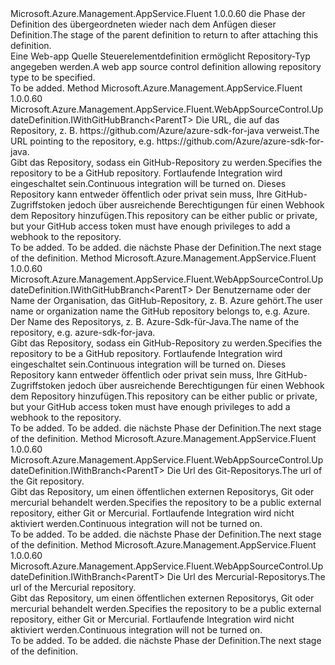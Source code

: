 <Type Name="IWithRepositoryType&lt;ParentT&gt;" FullName="Microsoft.Azure.Management.AppService.Fluent.WebAppSourceControl.UpdateDefinition.IWithRepositoryType&lt;ParentT&gt;">
  <TypeSignature Language="C#" Value="public interface IWithRepositoryType&lt;ParentT&gt;" />
  <TypeSignature Language="ILAsm" Value=".class public interface auto ansi abstract IWithRepositoryType`1&lt;ParentT&gt;" />
  <TypeSignature Language="DocId" Value="T:Microsoft.Azure.Management.AppService.Fluent.WebAppSourceControl.UpdateDefinition.IWithRepositoryType`1" />
  <TypeSignature Language="VB.NET" Value="Public Interface IWithRepositoryType(Of ParentT)" />
  <TypeSignature Language="F#" Value="type IWithRepositoryType&lt;'ParentT&gt; = interface" />
  <AssemblyInfo>
    <AssemblyName>Microsoft.Azure.Management.AppService.Fluent</AssemblyName>
    <AssemblyVersion>1.0.0.60</AssemblyVersion>
  </AssemblyInfo>
  <TypeParameters>
    <TypeParameter Name="ParentT" />
  </TypeParameters>
  <Interfaces />
  <Docs>
    <typeparam name="ParentT"><span data-ttu-id="9a56f-101">die Phase der Definition des übergeordneten wieder nach dem Anfügen dieser Definition.</span><span class="sxs-lookup"><span data-stu-id="9a56f-101">The stage of the parent definition to return to after attaching this definition.</span></span></typeparam>
    <summary>
            <span data-ttu-id="9a56f-102">Eine Web-app Quelle Steuerelementdefinition ermöglicht Repository-Typ angegeben werden.</span><span class="sxs-lookup"><span data-stu-id="9a56f-102">A web app source control definition allowing repository type to be specified.</span></span>
            </summary>
    <remarks>To be added.</remarks>
  </Docs>
  <Members>
    <Member MemberName="WithContinuouslyIntegratedGitHubRepository">
      <MemberSignature Language="C#" Value="public Microsoft.Azure.Management.AppService.Fluent.WebAppSourceControl.UpdateDefinition.IWithGitHubBranch&lt;ParentT&gt; WithContinuouslyIntegratedGitHubRepository (string url);" />
      <MemberSignature Language="ILAsm" Value=".method public hidebysig newslot virtual instance class Microsoft.Azure.Management.AppService.Fluent.WebAppSourceControl.UpdateDefinition.IWithGitHubBranch`1&lt;!ParentT&gt; WithContinuouslyIntegratedGitHubRepository(string url) cil managed" />
      <MemberSignature Language="DocId" Value="M:Microsoft.Azure.Management.AppService.Fluent.WebAppSourceControl.UpdateDefinition.IWithRepositoryType`1.WithContinuouslyIntegratedGitHubRepository(System.String)" />
      <MemberSignature Language="VB.NET" Value="Public Function WithContinuouslyIntegratedGitHubRepository (url As String) As IWithGitHubBranch(Of ParentT)" />
      <MemberSignature Language="F#" Value="abstract member WithContinuouslyIntegratedGitHubRepository : string -&gt; Microsoft.Azure.Management.AppService.Fluent.WebAppSourceControl.UpdateDefinition.IWithGitHubBranch&lt;'ParentT&gt;" Usage="iWithRepositoryType.WithContinuouslyIntegratedGitHubRepository url" />
      <MemberType>Method</MemberType>
      <AssemblyInfo>
        <AssemblyName>Microsoft.Azure.Management.AppService.Fluent</AssemblyName>
        <AssemblyVersion>1.0.0.60</AssemblyVersion>
      </AssemblyInfo>
      <ReturnValue>
        <ReturnType>Microsoft.Azure.Management.AppService.Fluent.WebAppSourceControl.UpdateDefinition.IWithGitHubBranch&lt;ParentT&gt;</ReturnType>
      </ReturnValue>
      <Parameters>
        <Parameter Name="url" Type="System.String" />
      </Parameters>
      <Docs>
        <param name="url"><span data-ttu-id="9a56f-103">Die URL, die auf das Repository, z. B. https://github.com/Azure/azure-sdk-for-java verweist.</span><span class="sxs-lookup"><span data-stu-id="9a56f-103">The URL pointing to the repository, e.g. https://github.com/Azure/azure-sdk-for-java.</span></span></param>
        <summary>
            <span data-ttu-id="9a56f-104">Gibt das Repository, sodass ein GitHub-Repository zu werden.</span><span class="sxs-lookup"><span data-stu-id="9a56f-104">Specifies the repository to be a GitHub repository.</span></span> <span data-ttu-id="9a56f-105">Fortlaufende Integration wird eingeschaltet sein.</span><span class="sxs-lookup"><span data-stu-id="9a56f-105">Continuous integration will be turned on.</span></span>
            <span data-ttu-id="9a56f-106">Dieses Repository kann entweder öffentlich oder privat sein muss, Ihre GitHub-Zugriffstoken jedoch über ausreichende Berechtigungen für einen Webhook dem Repository hinzufügen.</span><span class="sxs-lookup"><span data-stu-id="9a56f-106">This repository can be either public or private, but your GitHub access token must have enough privileges to add a webhook to the repository.</span></span>
            </summary>
        <returns>To be added.</returns>
        <remarks>To be added.</remarks>
        <return><span data-ttu-id="9a56f-107">die nächste Phase der Definition.</span><span class="sxs-lookup"><span data-stu-id="9a56f-107">The next stage of the definition.</span></span></return>
      </Docs>
    </Member>
    <Member MemberName="WithContinuouslyIntegratedGitHubRepository">
      <MemberSignature Language="C#" Value="public Microsoft.Azure.Management.AppService.Fluent.WebAppSourceControl.UpdateDefinition.IWithGitHubBranch&lt;ParentT&gt; WithContinuouslyIntegratedGitHubRepository (string organization, string repository);" />
      <MemberSignature Language="ILAsm" Value=".method public hidebysig newslot virtual instance class Microsoft.Azure.Management.AppService.Fluent.WebAppSourceControl.UpdateDefinition.IWithGitHubBranch`1&lt;!ParentT&gt; WithContinuouslyIntegratedGitHubRepository(string organization, string repository) cil managed" />
      <MemberSignature Language="DocId" Value="M:Microsoft.Azure.Management.AppService.Fluent.WebAppSourceControl.UpdateDefinition.IWithRepositoryType`1.WithContinuouslyIntegratedGitHubRepository(System.String,System.String)" />
      <MemberSignature Language="VB.NET" Value="Public Function WithContinuouslyIntegratedGitHubRepository (organization As String, repository As String) As IWithGitHubBranch(Of ParentT)" />
      <MemberSignature Language="F#" Value="abstract member WithContinuouslyIntegratedGitHubRepository : string * string -&gt; Microsoft.Azure.Management.AppService.Fluent.WebAppSourceControl.UpdateDefinition.IWithGitHubBranch&lt;'ParentT&gt;" Usage="iWithRepositoryType.WithContinuouslyIntegratedGitHubRepository (organization, repository)" />
      <MemberType>Method</MemberType>
      <AssemblyInfo>
        <AssemblyName>Microsoft.Azure.Management.AppService.Fluent</AssemblyName>
        <AssemblyVersion>1.0.0.60</AssemblyVersion>
      </AssemblyInfo>
      <ReturnValue>
        <ReturnType>Microsoft.Azure.Management.AppService.Fluent.WebAppSourceControl.UpdateDefinition.IWithGitHubBranch&lt;ParentT&gt;</ReturnType>
      </ReturnValue>
      <Parameters>
        <Parameter Name="organization" Type="System.String" />
        <Parameter Name="repository" Type="System.String" />
      </Parameters>
      <Docs>
        <param name="organization"><span data-ttu-id="9a56f-108">Der Benutzername oder der Name der Organisation, das GitHub-Repository, z. B. Azure gehört.</span><span class="sxs-lookup"><span data-stu-id="9a56f-108">The user name or organization name the GitHub repository belongs to, e.g. Azure.</span></span></param>
        <param name="repository"><span data-ttu-id="9a56f-109">Der Name des Repositorys, z. B. Azure-Sdk-für-Java.</span><span class="sxs-lookup"><span data-stu-id="9a56f-109">The name of the repository, e.g. azure-sdk-for-java.</span></span></param>
        <summary>
            <span data-ttu-id="9a56f-110">Gibt das Repository, sodass ein GitHub-Repository zu werden.</span><span class="sxs-lookup"><span data-stu-id="9a56f-110">Specifies the repository to be a GitHub repository.</span></span> <span data-ttu-id="9a56f-111">Fortlaufende Integration wird eingeschaltet sein.</span><span class="sxs-lookup"><span data-stu-id="9a56f-111">Continuous integration will be turned on.</span></span>
            <span data-ttu-id="9a56f-112">Dieses Repository kann entweder öffentlich oder privat sein muss, Ihre GitHub-Zugriffstoken jedoch über ausreichende Berechtigungen für einen Webhook dem Repository hinzufügen.</span><span class="sxs-lookup"><span data-stu-id="9a56f-112">This repository can be either public or private, but your GitHub access token must have enough privileges to add a webhook to the repository.</span></span>
            </summary>
        <returns>To be added.</returns>
        <remarks>To be added.</remarks>
        <return><span data-ttu-id="9a56f-113">die nächste Phase der Definition.</span><span class="sxs-lookup"><span data-stu-id="9a56f-113">The next stage of the definition.</span></span></return>
      </Docs>
    </Member>
    <Member MemberName="WithPublicGitRepository">
      <MemberSignature Language="C#" Value="public Microsoft.Azure.Management.AppService.Fluent.WebAppSourceControl.UpdateDefinition.IWithBranch&lt;ParentT&gt; WithPublicGitRepository (string url);" />
      <MemberSignature Language="ILAsm" Value=".method public hidebysig newslot virtual instance class Microsoft.Azure.Management.AppService.Fluent.WebAppSourceControl.UpdateDefinition.IWithBranch`1&lt;!ParentT&gt; WithPublicGitRepository(string url) cil managed" />
      <MemberSignature Language="DocId" Value="M:Microsoft.Azure.Management.AppService.Fluent.WebAppSourceControl.UpdateDefinition.IWithRepositoryType`1.WithPublicGitRepository(System.String)" />
      <MemberSignature Language="VB.NET" Value="Public Function WithPublicGitRepository (url As String) As IWithBranch(Of ParentT)" />
      <MemberSignature Language="F#" Value="abstract member WithPublicGitRepository : string -&gt; Microsoft.Azure.Management.AppService.Fluent.WebAppSourceControl.UpdateDefinition.IWithBranch&lt;'ParentT&gt;" Usage="iWithRepositoryType.WithPublicGitRepository url" />
      <MemberType>Method</MemberType>
      <AssemblyInfo>
        <AssemblyName>Microsoft.Azure.Management.AppService.Fluent</AssemblyName>
        <AssemblyVersion>1.0.0.60</AssemblyVersion>
      </AssemblyInfo>
      <ReturnValue>
        <ReturnType>Microsoft.Azure.Management.AppService.Fluent.WebAppSourceControl.UpdateDefinition.IWithBranch&lt;ParentT&gt;</ReturnType>
      </ReturnValue>
      <Parameters>
        <Parameter Name="url" Type="System.String" />
      </Parameters>
      <Docs>
        <param name="url"><span data-ttu-id="9a56f-114">Die Url des Git-Repositorys.</span><span class="sxs-lookup"><span data-stu-id="9a56f-114">The url of the Git repository.</span></span></param>
        <summary>
            <span data-ttu-id="9a56f-115">Gibt das Repository, um einen öffentlichen externen Repositorys, Git oder mercurial behandelt werden.</span><span class="sxs-lookup"><span data-stu-id="9a56f-115">Specifies the repository to be a public external repository, either Git or Mercurial.</span></span>
            <span data-ttu-id="9a56f-116">Fortlaufende Integration wird nicht aktiviert werden.</span><span class="sxs-lookup"><span data-stu-id="9a56f-116">Continuous integration will not be turned on.</span></span>
            </summary>
        <returns>To be added.</returns>
        <remarks>To be added.</remarks>
        <return><span data-ttu-id="9a56f-117">die nächste Phase der Definition.</span><span class="sxs-lookup"><span data-stu-id="9a56f-117">The next stage of the definition.</span></span></return>
      </Docs>
    </Member>
    <Member MemberName="WithPublicMercurialRepository">
      <MemberSignature Language="C#" Value="public Microsoft.Azure.Management.AppService.Fluent.WebAppSourceControl.UpdateDefinition.IWithBranch&lt;ParentT&gt; WithPublicMercurialRepository (string url);" />
      <MemberSignature Language="ILAsm" Value=".method public hidebysig newslot virtual instance class Microsoft.Azure.Management.AppService.Fluent.WebAppSourceControl.UpdateDefinition.IWithBranch`1&lt;!ParentT&gt; WithPublicMercurialRepository(string url) cil managed" />
      <MemberSignature Language="DocId" Value="M:Microsoft.Azure.Management.AppService.Fluent.WebAppSourceControl.UpdateDefinition.IWithRepositoryType`1.WithPublicMercurialRepository(System.String)" />
      <MemberSignature Language="VB.NET" Value="Public Function WithPublicMercurialRepository (url As String) As IWithBranch(Of ParentT)" />
      <MemberSignature Language="F#" Value="abstract member WithPublicMercurialRepository : string -&gt; Microsoft.Azure.Management.AppService.Fluent.WebAppSourceControl.UpdateDefinition.IWithBranch&lt;'ParentT&gt;" Usage="iWithRepositoryType.WithPublicMercurialRepository url" />
      <MemberType>Method</MemberType>
      <AssemblyInfo>
        <AssemblyName>Microsoft.Azure.Management.AppService.Fluent</AssemblyName>
        <AssemblyVersion>1.0.0.60</AssemblyVersion>
      </AssemblyInfo>
      <ReturnValue>
        <ReturnType>Microsoft.Azure.Management.AppService.Fluent.WebAppSourceControl.UpdateDefinition.IWithBranch&lt;ParentT&gt;</ReturnType>
      </ReturnValue>
      <Parameters>
        <Parameter Name="url" Type="System.String" />
      </Parameters>
      <Docs>
        <param name="url"><span data-ttu-id="9a56f-118">Die Url des Mercurial-Repositorys.</span><span class="sxs-lookup"><span data-stu-id="9a56f-118">The url of the Mercurial repository.</span></span></param>
        <summary>
            <span data-ttu-id="9a56f-119">Gibt das Repository, um einen öffentlichen externen Repositorys, Git oder mercurial behandelt werden.</span><span class="sxs-lookup"><span data-stu-id="9a56f-119">Specifies the repository to be a public external repository, either Git or Mercurial.</span></span>
            <span data-ttu-id="9a56f-120">Fortlaufende Integration wird nicht aktiviert werden.</span><span class="sxs-lookup"><span data-stu-id="9a56f-120">Continuous integration will not be turned on.</span></span>
            </summary>
        <returns>To be added.</returns>
        <remarks>To be added.</remarks>
        <return><span data-ttu-id="9a56f-121">die nächste Phase der Definition.</span><span class="sxs-lookup"><span data-stu-id="9a56f-121">The next stage of the definition.</span></span></return>
      </Docs>
    </Member>
  </Members>
</Type>